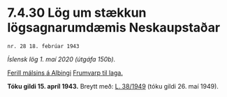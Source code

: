 # 7.4.30 Lög um stækkun lögsagnarumdæmis Neskaupstaðar

`nr. 28 18. febrúar 1943`

_Íslensk lög 1. maí 2020 (útgáfa 150b)._

[Ferill málsins á Alþingi](https://www.althingi.is/thingstorf/thingmalalistar-eftir-thingum/ferill/?ltg=61&mnr=75)
[Frumvarp til laga.](https://www.althingi.is/altext/61/s/pdf/0105.pdf)

**Tóku gildi 15. apríl 1943.**
Breytt með:
[L. 38/1949](https://althingi.is/altext/stjtnr.html#1949038) (tóku gildi 26. maí 1949).


